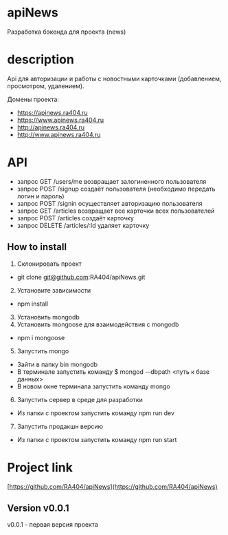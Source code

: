 # apiNews
Разработка бэкенда для проекта (news)

# description
Api для авторизации и работы с новостными карточками (добавлением, просмотром, удалением).

Домены проекта:
* https://apinews.ra404.ru
* https://www.apinews.ra404.ru
* http://apinews.ra404.ru
* http://www.apinews.ra404.ru

# API 
* запрос GET /users/me возвращает залогиненного пользователя
* запрос POST /signup создаёт пользователя (необходимо передать логин и пароль)
* запрос POST /signin осуществляет авторизацию пользователя
* запрос GET /articles возвращает все карточки всех пользователей
* запрос POST /articles создаёт карточку
* запрос DELETE /articles/:Id удаляет карточку

## How to install
1. Склонировать проект
* git clone git@github.com:RA404/apiNews.git
2. Установите зависимости
* npm install
3. Установить mongodb
4. Установить mongoose для взаимодействия с mongodb
* npm i mongoose
5. Запустить mongo
* Зайти в папку bin mongodb
* В терминале запустить команду $ mongod --dbpath <путь к базе данных>
* В новом окне терминала запустить команду mongo
6. Запустить сервер в среде для разработки
* Из папки с проектом запустить команду npm run dev
7. Запустить продакшн версию
* Из папки с проектом запустить команду npm run start

# Project link 
[https://github.com/RA404/apiNews](https://github.com/RA404/apiNews)

## Version v0.0.1
v0.0.1 - первая версия проекта
